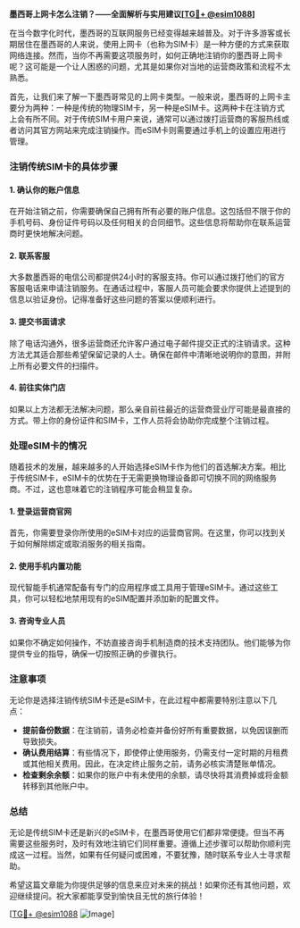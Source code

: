 **墨西哥上网卡怎么注销？——全面解析与实用建议[[TG💪+ @esim1088](https://t.me/s/esim1088)]**

在当今数字化时代，墨西哥的互联网服务已经变得越来越普及。对于许多游客或长期居住在墨西哥的人来说，使用上网卡（也称为SIM卡）是一种方便的方式来获取网络连接。然而，当你不再需要这项服务时，如何正确地注销你的墨西哥上网卡呢？这可能是一个让人困惑的问题，尤其是如果你对当地的运营商政策和流程不太熟悉。

首先，让我们来了解一下墨西哥常见的上网卡类型。一般来说，墨西哥的上网卡主要分为两种：一种是传统的物理SIM卡，另一种是eSIM卡。这两种卡在注销方式上会有所不同。对于传统SIM卡用户来说，通常可以通过拨打运营商的客服热线或者访问其官方网站来完成注销操作。而eSIM卡则需要通过手机上的设置应用进行管理。

### **注销传统SIM卡的具体步骤**

#### **1. 确认你的账户信息**
在开始注销之前，你需要确保自己拥有所有必要的账户信息。这包括但不限于你的手机号码、身份证件号码以及任何相关的合同细节。这些信息将帮助你在联系运营商时更快地解决问题。

#### **2. 联系客服**
大多数墨西哥的电信公司都提供24小时的客服支持。你可以通过拨打他们的官方客服电话来申请注销服务。在通话过程中，客服人员可能会要求你提供上述提到的信息以验证身份。记得准备好这些问题的答案以便顺利进行。

#### **3. 提交书面请求**
除了电话沟通外，很多运营商还允许客户通过电子邮件提交正式的注销请求。这种方法尤其适合那些希望保留记录的人士。确保在邮件中清晰地说明你的意图，并附上所有必要文件的扫描件。

#### **4. 前往实体门店**
如果以上方法都无法解决问题，那么亲自前往最近的运营商营业厅可能是最直接的方式。带上你的身份证件和SIM卡，工作人员将会协助你完成整个注销过程。

### **处理eSIM卡的情况**

随着技术的发展，越来越多的人开始选择eSIM卡作为他们的首选解决方案。相比于传统SIM卡，eSIM卡的优势在于无需更换物理设备即可切换不同的网络服务商。不过，这也意味着它的注销程序可能会稍显复杂。

#### **1. 登录运营商官网**
首先，你需要登录你所使用的eSIM卡对应的运营商官网。在这里，你可以找到关于如何解除绑定或取消服务的相关指南。

#### **2. 使用手机内置功能**
现代智能手机通常配备有专门的应用程序或工具用于管理eSIM卡。通过这些工具，你可以轻松地禁用现有的eSIM配置并添加新的配置文件。

#### **3. 咨询专业人员**
如果你不确定如何操作，不妨直接咨询手机制造商的技术支持团队。他们能够为你提供专业的指导，确保一切按照正确的步骤执行。

### **注意事项**

无论你是选择注销传统SIM卡还是eSIM卡，在此过程中都需要特别注意以下几点：

- **提前备份数据**：在注销前，请务必检查并备份好所有重要数据，以免因误删而导致损失。
- **确认费用结算**：有些情况下，即使停止使用服务，仍需支付一定时期的月租费或其他相关费用。因此，在决定终止服务之前，请务必核实清楚账单情况。
- **检查剩余余额**：如果你的账户中有未使用的余额，请尽快将其消费掉或将金额转移到其他账户中。

### **总结**

无论是传统SIM卡还是新兴的eSIM卡，在墨西哥使用它们都非常便捷。但当不再需要这些服务时，及时有效地注销它们同样重要。遵循上述步骤可以帮助你顺利完成这一过程。当然，如果有任何疑问或困难，不要犹豫，随时联系专业人士寻求帮助。

希望这篇文章能为你提供足够的信息来应对未来的挑战！如果你还有其他问题，欢迎继续提问。祝大家都能享受到愉快且无忧的旅行体验！

[[TG💪+ @esim1088](https://t.me/s/esim1088) ![Image](https://i.postimg.cc/4NQfJmqS/Snipaste-2025-05-13-00-14-12.png)]